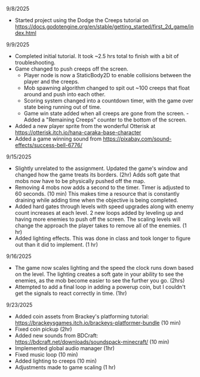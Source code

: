 9/8/2025
- Started project using the Dodge the Creeps tutorial on https://docs.godotengine.org/en/stable/getting_started/first_2d_game/index.html

9/9/2025
- Completed initial tutorial. It took ~2.5 hrs total to finish with a bit of troubleshooting.
- Game changed to push creeps off the screen.
  - Player node is now a StaticBody2D to enable collisions between the player and the creeps.
  - Mob spawning algorithm changed to spit out ~100 creeps that float around and push into each other.
  - Scoring system changed into a countdown timer, with the game over state being running out of time.
  - Game win state added when all creeps are gone from the screen.
  -Added a "Remaining Creeps" counter to the bottom of the screen.
- Added a new player sprite from the wonderful Otterisk at https://otterisk.itch.io/hana-caraka-base-character
- Added a game winning sound from https://pixabay.com/sound-effects/success-bell-6776/

9/15/2025
- Slightly unrelated to the assignment. Updated the game's window and changed how the game treats its borders. (2hr) Adds soft gate that mobs now have to be physically pushed off the map.
- Removing 4 mobs now adds a second to the timer. Timer is adjusted to 60 seconds. (10 min) This makes time a resource that is constantly draining while adding time when the objective is being completed.
- Added hard gates through levels with speed upgrades along with enemy count increases at each level. 2 new loops added by leveling up and having more enemies to push off the screen. The scaling levels will change the approach the player takes to remove all of the enemies. (1 hr)
- Added lighting effects. This was done in class and took longer to figure out than it did to implement. (1 hr)

9/16/2025
- The game now scales lighting and the speed the clock runs down based on the level. The lighting creates a soft gate in your ability to see the enemies, as the mob become easier to see the further you go. (2hrs)
- Attempted to add a final loop in adding a powerup coin, but I couldn't get the signals to react correctly in time. (1hr)

9/23/2025
- Added coin assets from Brackey's platforming tutorial: https://brackeysgames.itch.io/brackeys-platformer-bundle (10 min)
- Fixed coin pickup (2hr)
- Added new sounds from BDCraft: https://bdcraft.net/downloads/soundspack-minecraft/ (10 min)
- Implemented global audio manager (1hr)
- Fixed music loop (10 min)
- Added lighting to creeps (10 min)
- Adjustments made to game scaling (1 hr)
